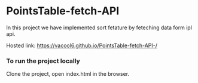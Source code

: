# PointsTable-fetch-API
In this project we have implemented sort fetature by feteching data form ipl api.

Hosted link: https://vacool6.github.io/PointsTable-fetch-API-/

### To run the project locally
Clone the project, open index.html in the browser. 
